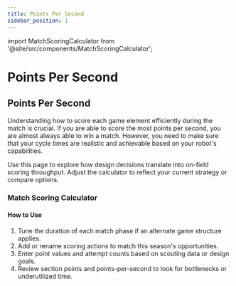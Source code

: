 ```yaml
---
title: Points Per Second
sidebar_position: 1
---
```


import MatchScoringCalculator from '@site/src/components/MatchScoringCalculator';

# Points Per Second

## Points Per Second

Understanding how to score each game element efficiently during the match is crucial. If you are able to score the most points per second, you are almost always able to win a match. However, you need to make sure that your cycle times are realistic and achievable based on your robot's capabilities.

Use this page to explore how design decisions translate into on-field scoring throughput. Adjust the calculator to reflect your current strategy or compare options.

### Match Scoring Calculator

#### How to Use

1. Tune the duration of each match phase if an alternate game structure applies.
2. Add or rename scoring actions to match this season's opportunities.
3. Enter point values and attempt counts based on scouting data or design goals.
4. Review section points and points-per-second to look for bottlenecks or underutilized time.

<MatchScoringCalculator />
